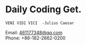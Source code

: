 
# Daily Coding Get.

<font face="微软雅黑">`VENI VIDI VICI  -Julius Caesar`</font>


Email: 461177348@qq.com    
Phone: +86-182-2662-0200
